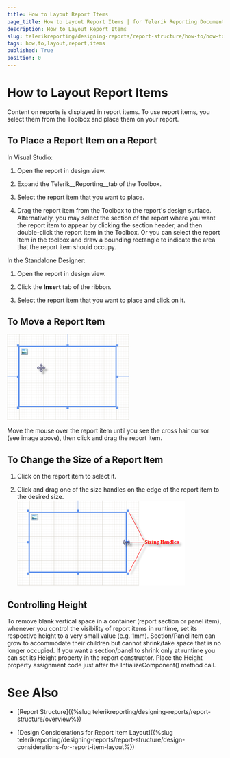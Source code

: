```yaml
---
title: How to Layout Report Items
page_title: How to Layout Report Items | for Telerik Reporting Documentation
description: How to Layout Report Items
slug: telerikreporting/designing-reports/report-structure/how-to/how-to-layout-report-items
tags: how,to,layout,report,items
published: True
position: 0
---
```


# How to Layout Report Items



Content on reports is displayed in report items. To use report items, you select them from the Toolbox and place them on your report.

## To Place a Report Item on a Report

In Visual Studio:

1. Open the report in design view.
            

1. Expand the Telerik__Reporting__tab of the Toolbox.
            

1. Select the report item that you want to place.
            

1. Drag the report item from the Toolbox to the report's design surface. Alternatively,
              you may select the section of the report where you want the report item to appear by clicking
              the section header, and then double-click the report item in the Toolbox. Or you can select the
              report item in the toolbox and draw a bounding rectangle to indicate the area that the report item should occupy.
            



In the Standalone Designer:

1. Open the report in design view.
            

1. Click the __Insert__ tab of the ribbon.
            

1. Select the report item that you want to place and click on it.
            

## To Move a Report Item  
  ![](images/ReportDesign002.png)

Move the mouse over the report item until you see the cross hair cursor (see image above), then click and drag the report item.

## To Change the Size of a Report Item

1. Click on the report item to select it.

1. Click and drag one of the size handles on the edge of the report item to the desired size.  
  ![](images/ReportDesign003.png)

## Controlling Height

To remove blank vertical space in a container (report section or panel item), whenever you control the visibility of report items in runtime,
          set its respective height to a very small value (e.g. 1mm). Section/Panel item can grow to accommodate their children but cannot shrink/take space that is
          no longer occupied. If you want a section/panel to shrink only at runtime you can set its Height property in the report constructor.
          Place the Height property assignment code just after the IntializeComponent() method call.
        

# See Also

 * [Report Structure]({%slug telerikreporting/designing-reports/report-structure/overview%})

 * [Design Considerations for Report Item Layout]({%slug telerikreporting/designing-reports/report-structure/design-considerations-for-report-item-layout%})
